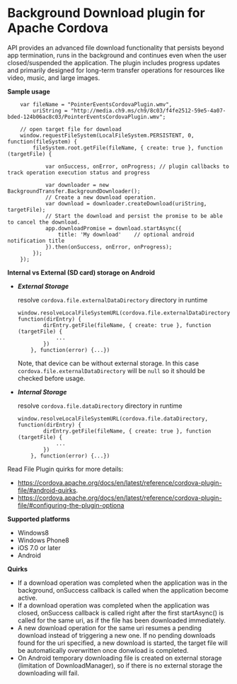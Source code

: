 Background Download plugin for Apache Cordova
==================================
API provides an advanced file download functionality that persists beyond app termination, runs in the background and continues even when the user closed/suspended the application. The plugin includes progress updates and primarily designed for long-term transfer operations for resources like video, music, and large images.

**Sample usage**

        var fileName = "PointerEventsCordovaPlugin.wmv",
            uriString = "http://media.ch9.ms/ch9/8c03/f4fe2512-59e5-4a07-bded-124b06ac8c03/PointerEventsCordovaPlugin.wmv";
        
        // open target file for download
        window.requestFileSystem(LocalFileSystem.PERSISTENT, 0, function(fileSystem) {
            fileSystem.root.getFile(fileName, { create: true }, function (targetFile) {
                
                var onSuccess, onError, onProgress; // plugin callbacks to track operation execution status and progress
        
                var downloader = new BackgroundTransfer.BackgroundDownloader();
                // Create a new download operation.
                var download = downloader.createDownload(uriString, targetFile);
                // Start the download and persist the promise to be able to cancel the download.
                app.downloadPromise = download.startAsync({
                    title: 'My download'    // optional android notification title
                }).then(onSuccess, onError, onProgress);
            });
        });



**Internal vs External (SD card) storage on Android**

- ***External Storage***
  
     resolve `cordova.file.externalDataDirectory` directory in runtime
     
    ```
    window.resolveLocalFileSystemURL(cordova.file.externalDataDirectory, function(dirEntry) {
            dirEntry.getFile(fileName, { create: true }, function (targetFile) {
                ...
            })
        }, function(error) {...})
    ```
     Note, that device can be without external storage. In this case `cordova.file.externalDataDirectory` will be `null` so it should be checked before usage.

- ***Internal Storage***

    resolve `cordova.file.dataDirectory` directory in runtime
     
    ```
    window.resolveLocalFileSystemURL(cordova.file.dataDirectory, function(dirEntry) {
            dirEntry.getFile(fileName, { create: true }, function (targetFile) {
                ...
            })
        }, function(error) {...})
     ```

Read File Plugin quirks for more details:
- https://cordova.apache.org/docs/en/latest/reference/cordova-plugin-file/#android-quirks.
- https://cordova.apache.org/docs/en/latest/reference/cordova-plugin-file/#configuring-the-plugin-optiona

**Supported platforms**
 
 * Windows8
 * Windows Phone8
 * iOS 7.0 or later
 * Android
 
**Quirks**
 * If a download operation was completed when the application was in the background, onSuccess callback is called when the application become active.
 * If a download operation was completed when the application was closed, onSuccess callback is called right after the first startAsync() is called for the same uri, as if the file has been downloaded immediately.
 * A new download operation for the same uri resumes a pending download instead of triggering a new one. If no pending downloads found for the uri specified, a new download is started, the target file will be automatically overwritten once donwload is completed.
 * On Android temporary downloading file is created on external storage (limitation of DownloadManager), so if there is no external storage the downloading will fail.
